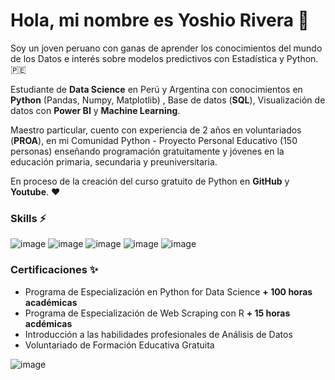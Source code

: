 # Hola, mi nombre es Yoshio Rivera 👋 

Soy un joven peruano con ganas de aprender los conocimientos del mundo de los Datos e interés sobre modelos predictivos con Estadística y Python. 🇵🇪  

Estudiante de **Data Science** en Perú y Argentina con conocimientos en **Python** (Pandas, Numpy, Matplotlib) , Base de datos (**SQL**), Visualización de datos con **Power BI** y **Machine Learning**.   

Maestro particular, cuento con experiencia de 2 años en voluntariados (**PROA**), en mi Comunidad Python - Proyecto Personal Educativo (150 personas) enseñando programación gratuitamente y jóvenes en la educación primaria, secundaria y preuniversitaria.   
 
En proceso de la creación del curso gratuito de Python en **GitHub** y **Youtube**. ❤️‍


### Skills ⚡
![image](https://github.com/yoshioriveraa/yoshioriveraa/assets/112029157/8304e286-d556-4b48-8b01-b5b5d2d47a2d)
![image](https://github.com/yoshioriveraa/yoshioriveraa/assets/112029157/7fb5942a-9d99-4969-8275-da3dc2a5758a)
![image](https://github.com/yoshioriveraa/yoshioriveraa/assets/112029157/80f58cda-9826-4aa4-9747-ea936610f7f7) ![image](https://github.com/yoshioriveraa/yoshioriveraa/assets/112029157/7ea1dd11-6027-483a-ba3e-dd9e352a6dce)
![image](https://github.com/yoshioriveraa/yoshioriveraa/assets/112029157/9ff23e86-fe51-405e-a633-9b4578a7820c)

### Certificaciones ✨
- Programa de Especialización en Python for Data Science **+ 100 horas académicas**
- Programa de Especialización de Web Scraping con R  **+ 15 horas acdémicas**
- Introducción a las habilidades profesionales de Análisis de Datos
- Voluntariado de Formación Educativa Gratuita  

![image](https://github.com/yoshioriveraa/yoshioriveraa/assets/112029157/afc42081-1211-4d01-8675-f45b9df8f1ff)

<!--
**yoshioriveraa/yoshioriveraa** is a ✨ _special_ ✨ repository because its `README.md` (this file) appears on your GitHub profile.

Here are some ideas to get you started:

- 🔭 I’m currently working on ...
- 🌱 I’m currently learning ...
- 👯 I’m looking to collaborate on ...
- 🤔 I’m looking for help with ...
- 💬 Ask me about ...
- 📫 How to reach me: ...
- 😄 Pronouns: ...
- ⚡ Fun fact: ...
-->
